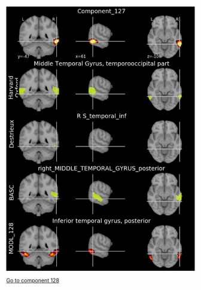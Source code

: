 ![127](preliminary/127.jpg "Component 127")

[Go to component 128](https://parietal-inria.github.io/MODL_atlas/256/128 "Component 128")
